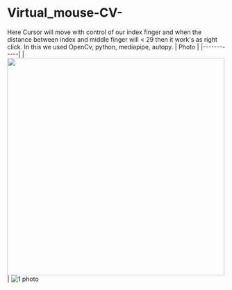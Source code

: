 # Virtual_mouse-CV-

Here Cursor will move with control of our index finger and when the distance between index and middle finger will < 29 then it work's as right click.
In this we used OpenCv, python, mediapipe, autopy.
| Photo     |
|------------|
| <img src="" width="500"> |
![1 photo](https://user-images.githubusercontent.com/82761457/170815538-780acd82-f2e4-429e-acc6-04207b562c77.png)
